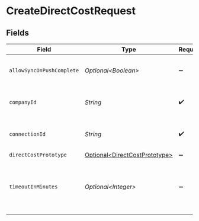 # CreateDirectCostRequest


## Fields

| Field                                                                        | Type                                                                         | Required                                                                     | Description                                                                  | Example                                                                      |
| ---------------------------------------------------------------------------- | ---------------------------------------------------------------------------- | ---------------------------------------------------------------------------- | ---------------------------------------------------------------------------- | ---------------------------------------------------------------------------- |
| `allowSyncOnPushComplete`                                                    | *Optional\<Boolean>*                                                         | :heavy_minus_sign:                                                           | Allow a sync upon push completion.                                           |                                                                              |
| `companyId`                                                                  | *String*                                                                     | :heavy_check_mark:                                                           | Unique identifier for a company.                                             | 8a210b68-6988-11ed-a1eb-0242ac120002                                         |
| `connectionId`                                                               | *String*                                                                     | :heavy_check_mark:                                                           | Unique identifier for a connection.                                          | 2e9d2c44-f675-40ba-8049-353bfcb5e171                                         |
| `directCostPrototype`                                                        | [Optional\<DirectCostPrototype>](../../models/shared/DirectCostPrototype.md) | :heavy_minus_sign:                                                           | N/A                                                                          |                                                                              |
| `timeoutInMinutes`                                                           | *Optional\<Integer>*                                                         | :heavy_minus_sign:                                                           | Time limit for the push operation to complete before it is timed out.        |                                                                              |